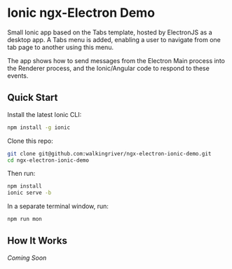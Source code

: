 # Ionic ngx-Electron Demo

Small Ionic app based on the Tabs template, hosted by ElectronJS as
a desktop app. A Tabs menu is added, enabling a user to navigate
from one tab page to another using this menu. 

The app shows how to send messages from the Electron Main process into
the Renderer process, and the Ionic/Angular code to respond to these
events. 

## Quick Start

Install the latest Ionic CLI:

```bash
npm install -g ionic
```

Clone this repo:
```bash
git clone git@github.com:walkingriver/ngx-electron-ionic-demo.git
cd ngx-electron-ionic-demo
```

Then run:

```bash
npm install
ionic serve -b
```

In a separate terminal window, run:

```bash
npm run mon
```



## How It Works 
_Coming Soon_


